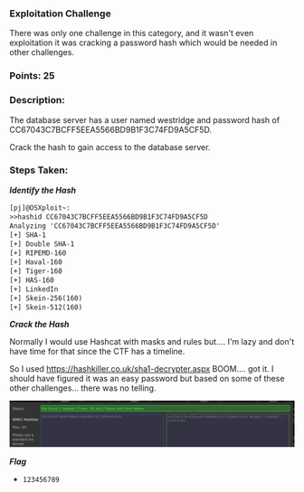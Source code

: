 ### Exploitation Challenge

There was only one challenge in this category, and it wasn't even exploitation it was cracking a password hash which would be needed in other challenges.

### Points: 25

### Description:

The database server has a user named westridge and password hash of CC67043C7BCFF5EEA5566BD9B1F3C74FD9A5CF5D.

Crack the hash to gain access to the database server.

### Steps Taken:

***Identify the Hash***

```
[pj]@OSXploit~:
>>hashid CC67043C7BCFF5EEA5566BD9B1F3C74FD9A5CF5D
Analyzing 'CC67043C7BCFF5EEA5566BD9B1F3C74FD9A5CF5D'
[+] SHA-1
[+] Double SHA-1
[+] RIPEMD-160
[+] Haval-160
[+] Tiger-160
[+] HAS-160
[+] LinkedIn
[+] Skein-256(160)
[+] Skein-512(160)

```

***Crack the Hash***

Normally I would use Hashcat with masks and rules but.... I'm lazy and don't have time for that since the CTF has a timeline.

So I used https://hashkiller.co.uk/sha1-decrypter.aspx BOOM.... got it. I should have figured it was an easy password but based on some of these other challenges... there was no telling.

![Image](https://raw.githubusercontent.com/r4g1n-cajun/CTF-Writeups/master/NCSAM%20Hacktober%20CTF%202018/Exploitation/hashkiller.png)

***Flag***
  - ```123456789```
